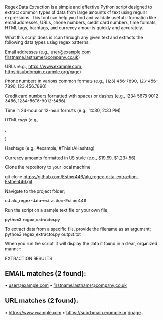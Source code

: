 Regex Data Extraction is a simple and effective Python script designed to extract common types of data from large amounts of text using regular expressions. This tool can help you find and validate useful information like email addresses, URLs, phone numbers, credit card numbers, time formats, HTML tags, hashtags, and currency amounts quickly and accurately.

What this script does is scan through any given text and extracts the following data types using regex patterns:

Email addresses (e.g., user@example.com, firstname.lastname@company.co.uk)

URLs (e.g., https://www.example.com, https://subdomain.example.org/page)

Phone numbers in various common formats (e.g., (123) 456-7890, 123-456-7890, 123.456.7890)

Credit card numbers formatted with spaces or dashes (e.g., 1234 5678 9012 3456, 1234-5678-9012-3456)

Time in 24-hour or 12-hour formats (e.g., 14:30, 2:30 PM)

HTML tags (e.g., <p>, <div class="example">)

Hashtags (e.g., #example, #ThisIsAHashtag)

Currency amounts formatted in US style (e.g., $19.99, $1,234.56)

Clone the repository to your local machine;

git clone https://github.com/Esther446/alu_regex-data-extraction-Esther446.git

Navigate to the project folder;

cd alu_regex-data-extraction-Esther446

Run the script on a sample text file or your own file;

python3 regex_extractor.py

To extract data from a specific file, provide the filename as an argument;
python3 regex_extractor.py output.txt

When you run the script, it will display the data it found in a clear, organized manner:

 EXTRACTION RESULTS

EMAIL matches (2 found):
----------------------------------------
  • user@example.com
  • firstname.lastname@company.co.uk

URL matches (2 found):
----------------------------------------
  • https://www.example.com
  • https://subdomain.example.org/page
...

